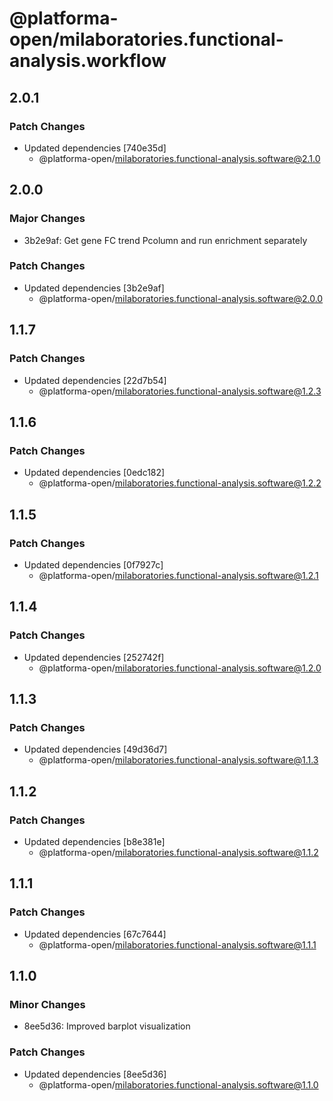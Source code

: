 # @platforma-open/milaboratories.functional-analysis.workflow

## 2.0.1

### Patch Changes

- Updated dependencies [740e35d]
  - @platforma-open/milaboratories.functional-analysis.software@2.1.0

## 2.0.0

### Major Changes

- 3b2e9af: Get gene FC trend Pcolumn and run enrichment separately

### Patch Changes

- Updated dependencies [3b2e9af]
  - @platforma-open/milaboratories.functional-analysis.software@2.0.0

## 1.1.7

### Patch Changes

- Updated dependencies [22d7b54]
  - @platforma-open/milaboratories.functional-analysis.software@1.2.3

## 1.1.6

### Patch Changes

- Updated dependencies [0edc182]
  - @platforma-open/milaboratories.functional-analysis.software@1.2.2

## 1.1.5

### Patch Changes

- Updated dependencies [0f7927c]
  - @platforma-open/milaboratories.functional-analysis.software@1.2.1

## 1.1.4

### Patch Changes

- Updated dependencies [252742f]
  - @platforma-open/milaboratories.functional-analysis.software@1.2.0

## 1.1.3

### Patch Changes

- Updated dependencies [49d36d7]
  - @platforma-open/milaboratories.functional-analysis.software@1.1.3

## 1.1.2

### Patch Changes

- Updated dependencies [b8e381e]
  - @platforma-open/milaboratories.functional-analysis.software@1.1.2

## 1.1.1

### Patch Changes

- Updated dependencies [67c7644]
  - @platforma-open/milaboratories.functional-analysis.software@1.1.1

## 1.1.0

### Minor Changes

- 8ee5d36: Improved barplot visualization

### Patch Changes

- Updated dependencies [8ee5d36]
  - @platforma-open/milaboratories.functional-analysis.software@1.1.0
